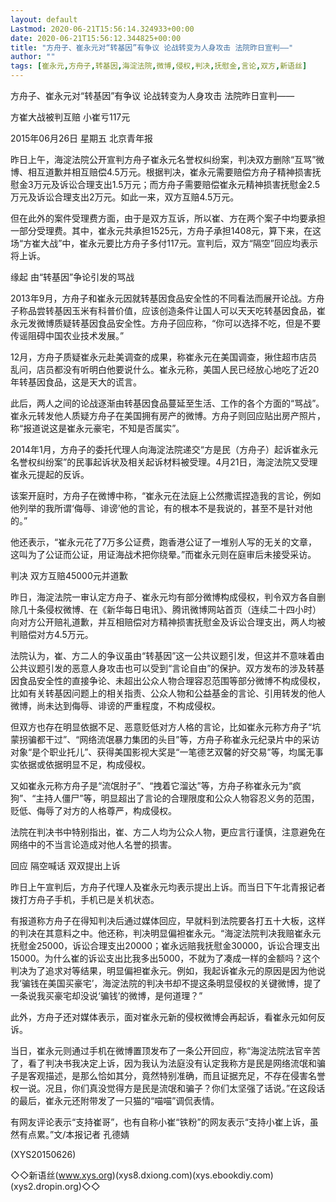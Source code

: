 ```yaml
---
layout: default
Lastmod: 2020-06-21T15:56:14.324933+00:00
date: 2020-06-21T15:56:12.344825+00:00
title: "方舟子、崔永元对“转基因”有争议 论战转变为人身攻击 法院昨日宣判——"
author: ""
tags: [崔永元,方舟子,转基因,海淀法院,微博,侵权,判决,抚慰金,言论,双方,新语丝]
---
```


方舟子、崔永元对“转基因”有争议 论战转变为人身攻击 法院昨日宣判——

方崔大战被判互赔 小崔亏117元

2015年06月26日 星期五 北京青年报

昨日上午，海淀法院公开宣判方舟子崔永元名誉权纠纷案，判决双方删除“互骂”微博、相互道歉并相互赔偿4.5万元。根据判决，崔永元需要赔偿方舟子精神损害抚慰金3万元及诉讼合理支出1.5万元；而方舟子需要赔偿崔永元精神损害抚慰金2.5万元及诉讼合理支出2万元。如此一来，双方互赔4.5万元。

但在此外的案件受理费方面，由于是双方互诉，所以崔、方在两个案子中均要承担一部分受理费。其中，崔永元共承担1525元，方舟子承担1408元，算下来，在这场“方崔大战”中，崔永元要比方舟子多付117元。宣判后，双方“隔空”回应均表示将上诉。

缘起    由“转基因”争论引发的骂战

2013年9月，方舟子和崔永元因就转基因食品安全性的不同看法而展开论战。方舟子称品尝转基因玉米有科普价值，应该创造条件让国人可以天天吃转基因食品，崔永元发微博质疑转基因食品安全性。方舟子回应称，“你可以选择不吃，但是不要传谣阻碍中国农业技术发展。”

12月，方舟子质疑崔永元赴美调查的成果，称崔永元在美国调查，揪住超市店员乱问，店员都没有听明白他要说什么。崔永元称，美国人民已经放心地吃了近20年转基因食品，这是天大的谎言。

此后，两人之间的论战逐渐由转基因食品蔓延至生活、工作的各个方面的“骂战”。崔永元转发他人质疑方舟子在美国拥有房产的微博。方舟子则回应贴出房产照片，称“报道说这是崔永元豪宅，不知是否属实”。

2014年1月，方舟子的委托代理人向海淀法院递交“方是民（方舟子）起诉崔永元名誉权纠纷案”的民事起诉状及相关起诉材料被受理。4月21日，海淀法院又受理崔永元提起的反诉。

该案开庭时，方舟子在微博中称，“崔永元在法庭上公然撒谎捏造我的言论，例如他列举的我所谓‘侮辱、诽谤’他的言论，有的根本不是我说的，甚至不是针对他的。”

他还表示，“崔永元花了7万多公证费，跑香港公证了一堆别人写的无关的文章，这叫为了公证而公证，用证海战术把你绕晕。”而崔永元则在庭审后未接受采访。

判决    双方互赔45000元并道歉

昨日，海淀法院一审认定方舟子、崔永元均有部分微博构成侵权，判令双方各自删除几十条侵权微博、在《新华每日电讯》、腾讯微博网站首页（连续二十四小时）向对方公开赔礼道歉，并互相赔偿对方精神损害抚慰金及诉讼合理支出，两人均被判赔偿对方4.5万元。

法院认为，崔、方二人的争议虽由“转基因”这一公共议题引发，但这并不意味着由公共议题引发的恶意人身攻击也可以受到“言论自由”的保护。双方发布的涉及转基因食品安全性的直接争论、未超出公众人物合理容忍范围等部分微博不构成侵权，比如有关转基因问题上的相关指责、公众人物和公益基金的言论、引用转发的他人微博，尚未达到侮辱、诽谤的严重程度，不构成侵权。

但双方也存在明显依据不足、恶意贬低对方人格的言论，比如崔永元称方舟子“坑蒙拐骗都干过”、“网络流氓暴力集团的头目”等，方舟子称崔永元纪录片中的采访对象“是个职业托儿”、获得美国影视大奖是“一笔德艺双馨的好交易”等，均属无事实依据或依据明显不足，构成侵权。

又如崔永元称方舟子是“流氓肘子”、“拽着它溜达”等，方舟子称崔永元为“疯狗”、“主持人僵尸”等，明显超出了言论的合理限度和公众人物容忍义务的范围，贬低、侮辱了对方的人格尊严，构成侵权。

法院在判决书中特别指出，崔、方二人均为公众人物，更应言行谨慎，注意避免在网络中的不当言论造成对他人名誉的损害。

回应    隔空喊话 双双提出上诉

昨日上午宣判后，方舟子代理人及崔永元均表示提出上诉。而当日下午北青报记者拨打方舟子手机，手机已是关机状态。

有报道称方舟子在得知判决后通过媒体回应，早就料到法院要各打五十大板，这样的判决在其意料之中。他还称，判决明显偏袒崔永元。“海淀法院判决我赔崔永元抚慰金25000，诉讼合理支出20000；崔永远赔我抚慰金30000，诉讼合理支出15000。为什么崔的诉讼支出比我多出5000，不就为了凑成一样的金额吗？这个判决为了追求对等结果，明显偏袒崔永元。例如，我起诉崔永元的原因是因为他说我‘骗钱在美国买豪宅’，海淀法院的判决书却不提这条明显侵权的关键微博，提了一条说我买豪宅却没说‘骗钱’的微博，是何道理？”

此外，方舟子还对媒体表示，面对崔永元新的侵权微博会再起诉，看崔永元如何反诉。

当日，崔永元则通过手机在微博置顶发布了一条公开回应，称“海淀法院法官辛苦了，看了判决书我决定上诉，因为我认为法庭没有认定我称方是民是网络流氓和骗子是客观描述，是那么恰如其分，竟然特别准确，而且证据充足，不存在侵害名誉权一说。况且，你们真没觉得方是民是流氓和骗子？你们太坚强了话说。”在这段话的最后，崔永元还附带发了一只猫的“喵喵”调侃表情。

有网友评论表示“支持崔哥”，也有自称小崔“铁粉”的网友表示“支持小崔上诉，虽然有点累。”文/本报记者  孔德婧

(XYS20150626)

◇◇新语丝(www.xys.org)(xys8.dxiong.com)(xys.ebookdiy.com)(xys2.dropin.org)◇◇

